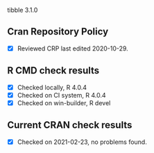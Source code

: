 tibble 3.1.0

## Cran Repository Policy

- [x] Reviewed CRP last edited 2020-10-29.

## R CMD check results

- [x] Checked locally, R 4.0.4
- [x] Checked on CI system, R 4.0.4
- [x] Checked on win-builder, R devel

## Current CRAN check results

- [x] Checked on 2021-02-23, no problems found.
